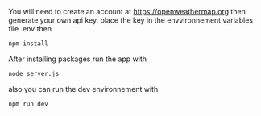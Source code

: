 
You will need to create an account at https://openweathermap.org
then generate your own api key.
place the key in the envvironnement variables file .env
then
```bash
npm install 
```
After installing packages run the app with 
```bash
node server.js
```
also you can run the dev environnement with 
```bash
npm run dev 
```
